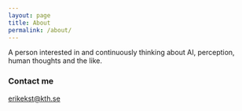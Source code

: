 ```yaml
---
layout: page
title: About
permalink: /about/
---
```


A person interested in and continuously thinking about AI, perception, human thoughts and
the like.


### Contact me

[erikekst@kth.se](mailto:erikekst@kth.se)
